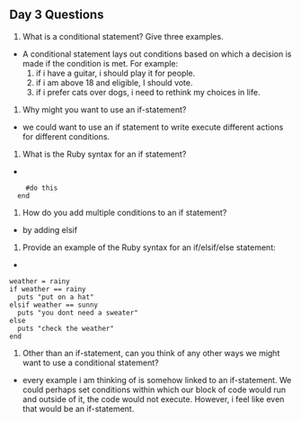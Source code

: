 ## Day 3 Questions

1. What is a conditional statement? Give three examples.  
* A conditional statement lays out conditions based on which a decision is made if the condition is met. For example:  
  1. if i have a guitar, i should play it for people.  
  1. if i am above 18 and eligible, I should vote.  
  1. if i prefer cats over dogs, i need to rethink my choices in life.

1. Why might you want to use an if-statement?  
* we could want to use an if statement to write execute different actions for different conditions.

1. What is the Ruby syntax for an if statement?  
*
``` if something == true
    #do this
  end
```  

1. How do you add multiple conditions to an if statement?  
* by adding elsif

1. Provide an example of the Ruby syntax for an if/elsif/else statement:  
*
```
weather = rainy
if weather == rainy
  puts "put on a hat"
elsif weather == sunny
  puts "you dont need a sweater"
else
  puts "check the weather"
end
```    

1. Other than an if-statement, can you think of any other ways we might want to use a conditional statement?  
* every example i am thinking of is somehow linked to an if-statement. We could perhaps set conditions within which our block of code would run and outside of it, the code would not execute. However, i feel like even that would be an if-statement.
